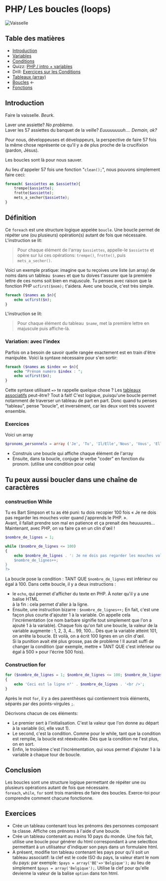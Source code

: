 # PHP/ Les boucles (loops)

![Vaisselle](https://www.dropbox.com/s/yu51xxacsk4f8w8/Capture%20d%27%C3%A9cran%202017-05-03%2000.16.45.png?dl=1)


## Table des matières

- [Introduction](php-introduction.md)  
- [Variables](php-variables.md)  
- [Conditions](php-conditions.md) 
- Quizz: [PHP / intro + variables](../../Quizz/PHP/php-base-1.md)
- Drill: [Exercices sur les Conditions](php-exercices-conditions.md) 
- [Tableaux (array)](php-array.md)
- [Boucles](php-boucles.md)    ← 
- [Fonctions](php-fonctions.md) 

## Introduction

Faire la vaisselle. *Beurk*. 

Laver une assiette? *No problemo*.  
Laver les 57 assiettes du banquet de la veille? *Euuuuuuuuh.... Demain, ok?*
 
Pour nous, développeuses et développeurs, la perspective de faire 57 fois la même chose représente ce qu'il y a de plus proche de la crucifixion (pardon, Jésus).

Les boucles sont là pour nous sauver.

Au lieu d'appeler 57 fois une fonction "`clean();`", nous pouvons simplement faire ceci:

```php
foreach( $assiettes as $assiette){
	trempe($assiette);
	frotte($assiette);
	mets_a_secher($assiette);
}
```
## Définition
Ce `foreach` est une structure logique appelée `boucle`. Une boucle permet de répéter une (ou plusieurs) opération(s) autant de fois que nécessaire.  
L'instruction se lit:  
> Pour chaque élément de l'array `$assiettes`, appelle-le `$assiette` et opère sur lui ces opérations: `trempe()`, `frotte()`, puis `mets_a_secher()`.

Voici un exemple pratique: imagine que tu reçoives une liste (un array) de noms dans un tableau` $names` et que tu doives t'assurer que la première lettre de ces noms soit bien en majuscule. Tu penses avec raison que la fonction PHP `ucfirst($nom);` t'aidera. Avec une boucle, c'est très simple.

```php
foreach ($names as $n){
	echo ucfirst($n);
}
```
L'instruction se lit:  
> Pour chaque élément du tableau` $name`, met la première lettre en majuscule puis affiche-là.

### Variation: avec l'index

Parfois on a besoin de savoir quelle rangée exactement est en train d'être manipulée. Voici la syntaxe nécessaire pour s'en sortir:

```php
foreach ($names as $index => $n){
	echo "Prénom numéro $index : ";
	echo ucfirst($n);
}
```

Cette syntaxe utilisant `=>` te rappelle quelque chose ? Les [tableaux associatifs](php-array.md) peut-être? Tout à fait! C'est logique, puisqu'une boucle permet notamment de traverser un tableau de part en part. Donc quand tu penses "tableau", pense "boucle", et inversément, car les deux vont très souvent ensemble. 

### Exercices
Voici un array  
```php
$pronoms_personnels = array ('Je', 'Tu', 'Il/Elle','Nous', 'Vous', 'Elles/Ils');
``` 
- Construis une boucle qui affiche chaque élément de l'array
- Ensuite, dans ta boucle, conjuge le verbe "coder" en fonction du pronom. (utilise une condition pour cela)

## Tu peux aussi boucler dans une chaîne de caractères
### construction While

Tu es Bart Simpson et tu as été puni: tu dois recopier 100 fois « Je ne dois pas regarder les mouches voler quand j'apprends le PHP. ».  
Avant, il fallait prendre son mal en patience et ça prenait des heuuuures… Maintenant, avec PHP, on va faire ça en un clin d'œil !


```php
$nombre_de_lignes = 1;

while ($nombre_de_lignes <= 100)
{
    echo $nombre_de_lignes . ': Je ne dois pas regarder les mouches voler quand j'apprends le PHP.<br />';
    $nombre_de_lignes++;
}
?>
```
La boucle pose la condition : TANT QUE `$nombre_de_lignes` est inférieur ou égal à 100.
Dans cette boucle, il y a deux instructions :  
- le `echo`, qui permet d'afficher du texte en PHP. À noter qu'il y a une balise HTML<br />à la fin : cela permet d'aller à la ligne.  
- Ensuite, une instruction bizarre : `$nombre_de_lignes++;`  En fait, c'est une façon plus courte d'ajouter 1 à la variable. On appelle cela l'incrémentation (ce nom barbare signifie tout simplement que l'on a ajouté 1 à la variable).  Chaque fois qu'on fait une boucle, la valeur de la variable augmente : 1, 2, 3, 4… 99, 100… Dès que la variable atteint 101, on arrête la boucle. Et voilà, on a écrit 100 lignes en un clin d'œil.  
Si la punition avait été plus grosse, pas de problème ! Il aurait suffi de changer la condition (par exemple, mettre « TANT QUE c'est inférieur ou égal à 500 » pour l'écrire 500 fois).

### Construction for

```php
for ($nombre_de_lignes = 1; $nombre_de_lignes <= 100; $nombre_de_lignes++)
{
    echo 'Ceci est la ligne n°' . $nombre_de_lignes . '<br />';
}
```
Après le mot `for`, il y a des parenthèses qui contiennent trois éléments, séparés par des points-virgules `;`.

Décrivons chacun de ces éléments:

- Le premier sert à l'initialisation. C'est la valeur que l'on donne au départ à la variable (ici, elle vaut 1).  
- Le second, c'est la condition. Comme pour le while, tant que la condition est remplie, la boucle est réexécutée. Dès que la condition ne l'est plus, on en sort.  
- Enfin, le troisième c'est l'incrémentation, qui vous permet d'ajouter 1 à la variable à chaque tour de boucle.  


## Conclusion

Les boucles sont une structure logique permettant de répéter une ou plusieurs opérations autant de fois que nécessaire.  
`foreach`, `while`, `for` sont trois manières de faire des boucles. Exerce-toi pour comprendre comment chacune fonctionne.

## Exercices

- Crée un tableau contenant tous les prénoms des personnes composant ta classe. Affiche ces prénoms à l'aide d'une boucle.
- Crée un tableau contenant au moins 10 pays du monde.  Une fois fait, utilise une boucle pour générer du html correspondant à une selectbox permettant à un utilisateur d'indiquer son pays dans un formulaire html.
- A présent, modifie ton tableau contenant les pays pour qu'il soit un tableau associatif: la clef est le code ISO du pays, la valeur étant le nom du pays: par exemple: `$pays = array('BE'=>'Belgique');` au lieu de simplement `$pays = array('Belgique');`. Utilise la clef pour qu'elle devienne la valeur de la balise `option` dans ton html.










